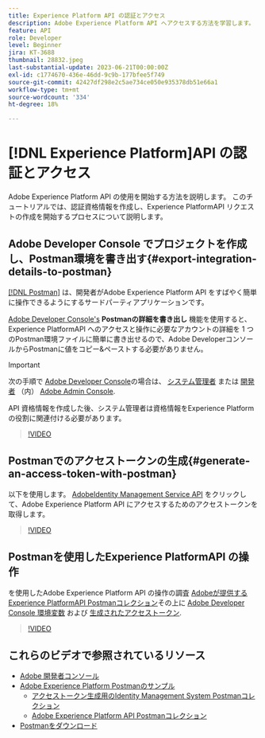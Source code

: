 ```yaml
---
title: Experience Platform API の認証とアクセス
description: Adobe Experience Platform API へアクセスする方法を学習します。
feature: API
role: Developer
level: Beginner
jira: KT-3688
thumbnail: 28832.jpeg
last-substantial-update: 2023-06-21T00:00:00Z
exl-id: c1774670-436e-46dd-9c9b-177bfee5f749
source-git-commit: 42427df298e2c5ae734ce050e935378db51e66a1
workflow-type: tm+mt
source-wordcount: '334'
ht-degree: 18%

---
```


# [!DNL Experience Platform]API の認証とアクセス

Adobe Experience Platform API の使用を開始する方法を説明します。 このチュートリアルでは、認証資格情報を作成し、Experience PlatformAPI リクエストの作成を開始するプロセスについて説明します。

## Adobe Developer Console でプロジェクトを作成し、Postman環境を書き出す{#export-integration-details-to-postman}

[[!DNL Postman]](https://www.postman.com/) は、開発者がAdobe Experience Platform API をすばやく簡単に操作できるようにするサードパーティアプリケーションです。

[Adobe Developer Console&#39;s](https://developer.adobe.com/console/home) **Postmanの詳細を書き出し** 機能を使用すると、Experience PlatformAPI へのアクセスと操作に必要なアカウントの詳細を 1 つのPostman環境ファイルに簡単に書き出せるので、Adobe DeveloperコンソールからPostmanに値をコピー&amp;ペーストする必要がありません。

>[!IMPORTANT]
>
>次の手順で [Adobe Developer Console](https://developer.adobe.com/console/home)の場合は、 [システム管理者](https://helpx.adobe.com/jp/enterprise/using/admin-roles.html) または [開発者](https://helpx.adobe.com/enterprise/using/manage-developers.html#:~:text=Add%20developers%20to%20a%20single%20product%20profile&amp;text=In%20the%20Admin%20Console%2C%20navigate,in%20the%20upper%2Dright%20corner.) （内） [Adobe Admin Console](https://adminconsole.adobe.com).
>
> API 資格情報を作成した後、システム管理者は資格情報をExperience Platformの役割に関連付ける必要があります。

>[!VIDEO](https://video.tv.adobe.com/v/28832/?quality=12&learn=on)




## Postmanでのアクセストークンの生成{#generate-an-access-token-with-postman}

以下を使用します。 [AdobeIdentity Management Service API](https://github.com/adobe/experience-platform-postman-samples/tree/master/apis/ims) をクリックして、Adobe Experience Platform API にアクセスするためのアクセストークンを取得します。

>[!VIDEO](https://video.tv.adobe.com/v/29698/?quality=12&learn=on)


## Postmanを使用したExperience PlatformAPI の操作

を使用したAdobe Experience Platform API の操作の調査 [Adobeが提供するExperience PlatformAPI Postmanコレクション](https://github.com/adobe/experience-platform-postman-samples/tree/master/apis/experience-platform)その上に [Adobe Developer Console 環境変数](#export-integration-details-to-postman) および [生成されたアクセストークン](#generate-an-access-token-with-postman).

>[!VIDEO](https://video.tv.adobe.com/v/29704/?quality=12&learn=on)


## これらのビデオで参照されているリソース

* [Adobe 開発者コンソール](https://developer.adobe.com/console/home)
* [Adobe Experience Platform Postmanのサンプル](https://github.com/adobe/experience-platform-postman-samples)
   * [アクセストークン生成用のIdentity Management System Postmanコレクション](https://github.com/adobe/experience-platform-postman-samples/tree/master/apis/ims)
   * [Adobe Experience Platform API Postmanコレクション](https://github.com/adobe/experience-platform-postman-samples/tree/master/apis/experience-platform)
* [Postmanをダウンロード](https://www.postman.com/)
